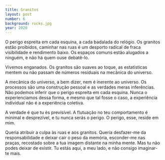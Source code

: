 ```yaml
---
title: Granitos
layout: post
number: 6
background: rocks.jpg
year: 2020
---
```


O perigo espreita em cada esquina, a cada badalada do relógio. Os granitos estão proibidos, caminhar nas ruas é um desporto radical de fraca visibilidade e rendimento baixo. Os espaços comuns estão alugados a ninguém, e não há quem ouse debatê-lo.

Vivemos enganados. Os granitos são suaves ao toque, as estatísticas mentem ou não passam de números residuais na mecânica do universo.

A mecânica do universo, a bem dizer, nem é inerente ao universo. Os processos são uma construção pessoal e as verdades meras inferências. Não podemos inferir que o perigo espreita em cada esquina. Nunca o experienciamos dessa forma, e mesmo que tal fosse o caso, a experiência individual não é a experiência coletiva.

A verdade é que tu és previsível. A flutuação no teu comportamento é minimal e desprezível, e tu nunca serás o perigo. O perigo, esse, reside em mim.

Queria atribuir a culpa às ruas e aos granitos. Queria desfazer-me da responsabilidade e deixar cair o peso da memória, esconder-me nas praças, recostado sobre a tua imagem distante na minha mente. Mas tu não podes deixar de existir. Tu estás aqui, a meu lado, e não consigo imaginar-te mais.
